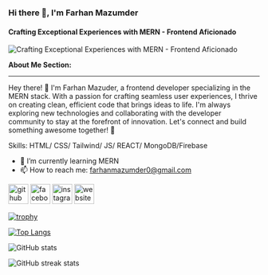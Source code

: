 ### Hi there 👋, I'm Farhan Mazumder
#### Crafting Exceptional Experiences with MERN - Frontend Aficionado
![Crafting Exceptional Experiences with MERN - Frontend Aficionado](https://i.postimg.cc/HLbYYjy8/68747470733a2f2f63646e2e6472696262626c652e636f6d2f75736572732f313136323037372f73637265656e73686f7473.gif)


**About Me Section:**

---
Hey there! 👋 I'm Farhan Mazuder, a frontend developer specializing in the MERN stack. With a passion for crafting seamless user experiences, I thrive on creating clean, efficient code that brings ideas to life. I'm always exploring new technologies and collaborating with the developer community to stay at the forefront of innovation. Let's connect and build something awesome together! 🚀

Skills: HTML/ CSS/ Tailwind/ JS/ REACT/ MongoDB/Firebase

- 🌱 I’m currently learning MERN 
- 📫 How to reach me: farhanmazumder0@gmail.com 


[<img src='https://cdn.jsdelivr.net/npm/simple-icons@3.0.1/icons/github.svg' alt='github' height='40'>](https://github.com/farhan-mazumder)  [<img src='https://cdn.jsdelivr.net/npm/simple-icons@3.0.1/icons/facebook.svg' alt='facebook' height='40'>](https://www.facebook.com/farhan.mazumder.dev)  [<img src='https://cdn.jsdelivr.net/npm/simple-icons@3.0.1/icons/instagram.svg' alt='instagram' height='40'>](https://www.instagram.com/farhan.mazumder.dev/)  [<img src='https://cdn.jsdelivr.net/npm/simple-icons@3.0.1/icons/icloud.svg' alt='website' height='40'>](https://car-docrors-recap.web.app/)  

[![trophy](https://github-profile-trophy.vercel.app/?username=farhan-mazumder)](https://github.com/ryo-ma/github-profile-trophy)

[![Top Langs](https://github-readme-stats.vercel.app/api/top-langs/?username=farhan-mazumder)](https://github.com/anuraghazra/github-readme-stats)

![GitHub stats](https://github-readme-stats.vercel.app/api?username=farhan-mazumder&show_icons=true)  

![GitHub streak stats](https://streak-stats.demolab.com/?user=farhan-mazumder)  

